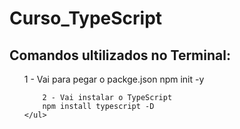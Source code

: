 # Curso_TypeScript

<h2>Comandos ultilizados no Terminal: </h2>
    <ul>
        1 - Vai para pegar o packge.json
        npm init -y

        2 - Vai instalar o TypeScript
        npm install typescript -D
    </ul>